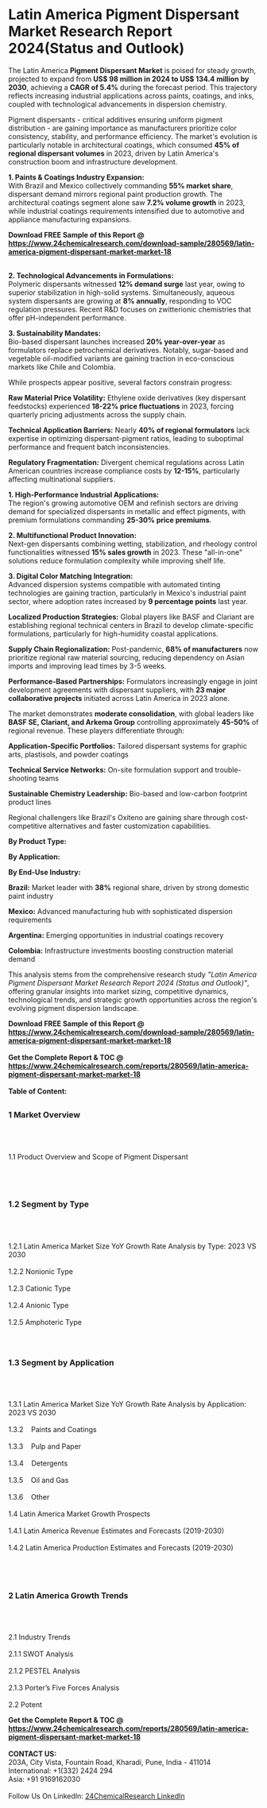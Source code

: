<h1>Latin America Pigment Dispersant Market Research Report 2024(Status and Outlook)</h1><p>The Latin America <strong>Pigment Dispersant Market</strong> is poised for steady growth, projected to expand from <strong>US$ 98 million in 2024 to US$ 134.4 million by 2030</strong>, achieving a <strong>CAGR of 5.4%</strong> during the forecast period. This trajectory reflects increasing industrial applications across paints, coatings, and inks, coupled with technological advancements in dispersion chemistry.</p><p>Pigment dispersants - critical additives ensuring uniform pigment distribution - are gaining importance as manufacturers prioritize color consistency, stability, and performance efficiency. The market's evolution is particularly notable in architectural coatings, which consumed <strong>45% of regional dispersant volumes</strong> in 2023, driven by Latin America's construction boom and infrastructure development.</p><p><strong>1. Paints &amp; Coatings Industry Expansion:</strong><br>
With Brazil and Mexico collectively commanding <strong>55% market share</strong>, dispersant demand mirrors regional paint production growth. The architectural coatings segment alone saw <strong>7.2% volume growth</strong> in 2023, while industrial coatings requirements intensified due to automotive and appliance manufacturing expansions.</p><div><b>Download FREE Sample of this Report @ 
            <a href="https://www.24chemicalresearch.com/download-sample/280569/latin-america-pigment-dispersant-market-market-18">
            https://www.24chemicalresearch.com/download-sample/280569/latin-america-pigment-dispersant-market-market-18</a></b></div><br><p><strong>2. Technological Advancements in Formulations:</strong><br>
Polymeric dispersants witnessed <strong>12% demand surge</strong> last year, owing to superior stabilization in high-solid systems. Simultaneously, aqueous system dispersants are growing at <strong>8% annually</strong>, responding to VOC regulation pressures. Recent R&amp;D focuses on zwitterionic chemistries that offer pH-independent performance.</p><p><strong>3. Sustainability Mandates:</strong><br>
Bio-based dispersant launches increased <strong>20% year-over-year</strong> as formulators replace petrochemical derivatives. Notably, sugar-based and vegetable oil-modified variants are gaining traction in eco-conscious markets like Chile and Colombia.</p><p>While prospects appear positive, several factors constrain progress:</p><p><strong>Raw Material Price Volatility:</strong> Ethylene oxide derivatives (key dispersant feedstocks) experienced <strong>18-22% price fluctuations</strong> in 2023, forcing quarterly pricing adjustments across the supply chain.</p><p><strong>Technical Application Barriers:</strong> Nearly <strong>40% of regional formulators</strong> lack expertise in optimizing dispersant-pigment ratios, leading to suboptimal performance and frequent batch inconsistencies.</p><p><strong>Regulatory Fragmentation:</strong> Divergent chemical regulations across Latin American countries increase compliance costs by <strong>12-15%</strong>, particularly affecting multinational suppliers.</p><p><strong>1. High-Performance Industrial Applications:</strong><br>
The region's growing automotive OEM and refinish sectors are driving demand for specialized dispersants in metallic and effect pigments, with premium formulations commanding <strong>25-30% price premiums</strong>.</p><p><strong>2. Multifunctional Product Innovation:</strong><br>
Next-gen dispersants combining wetting, stabilization, and rheology control functionalities witnessed <strong>15% sales growth</strong> in 2023. These "all-in-one" solutions reduce formulation complexity while improving shelf life.</p><p><strong>3. Digital Color Matching Integration:</strong><br>
Advanced dispersion systems compatible with automated tinting technologies are gaining traction, particularly in Mexico's industrial paint sector, where adoption rates increased by <strong>9 percentage points</strong> last year.</p><p><strong>Localized Production Strategies:</strong> Global players like BASF and Clariant are establishing regional technical centers in Brazil to develop climate-specific formulations, particularly for high-humidity coastal applications.</p><p><strong>Supply Chain Regionalization:</strong> Post-pandemic, <strong>68% of manufacturers</strong> now prioritize regional raw material sourcing, reducing dependency on Asian imports and improving lead times by 3-5 weeks.</p><p><strong>Performance-Based Partnerships:</strong> Formulators increasingly engage in joint development agreements with dispersant suppliers, with <strong>23 major collaborative projects</strong> initiated across Latin America in 2023 alone.</p><p>The market demonstrates <strong>moderate consolidation</strong>, with global leaders like <strong>BASF SE, Clariant, and Arkema Group</strong> controlling approximately <strong>45-50%</strong> of regional revenue. These players differentiate through:</p><p><strong>Application-Specific Portfolios:</strong> Tailored dispersant systems for graphic arts, plastisols, and powder coatings</p><p><strong>Technical Service Networks:</strong> On-site formulation support and trouble-shooting teams</p><p><strong>Sustainable Chemistry Leadership:</strong> Bio-based and low-carbon footprint product lines</p><p>Regional challengers like Brazil's Oxiteno are gaining share through cost-competitive alternatives and faster customization capabilities.</p><p><strong>By Product Type:</strong></p><p><strong>By Application:</strong></p><p><strong>By End-Use Industry:</strong></p><p><strong>Brazil:</strong> Market leader with <strong>38%</strong> regional share, driven by strong domestic paint industry</p><p><strong>Mexico:</strong> Advanced manufacturing hub with sophisticated dispersion requirements</p><p><strong>Argentina:</strong> Emerging opportunities in industrial coatings recovery</p><p><strong>Colombia:</strong> Infrastructure investments boosting construction material demand</p><p>This analysis stems from the comprehensive research study <em>"Latin America Pigment Dispersant Market Research Report 2024 (Status and Outlook)"</em>, offering granular insights into market sizing, competitive dynamics, technological trends, and strategic growth opportunities across the region's evolving pigment dispersion landscape.</p><div><b>Download FREE Sample of this Report @ 
            <a href="https://www.24chemicalresearch.com/download-sample/280569/latin-america-pigment-dispersant-market-market-18">
            https://www.24chemicalresearch.com/download-sample/280569/latin-america-pigment-dispersant-market-market-18</a></b></div><br><div><b>Get the Complete Report & TOC @ 
            <a href="https://www.24chemicalresearch.com/reports/280569/latin-america-pigment-dispersant-market-market-18">
            https://www.24chemicalresearch.com/reports/280569/latin-america-pigment-dispersant-market-market-18</a></b></div><br>
            <b>Table of Content:</b><p><h2><span style="font-size:16px"><strong>1 Market Overview&nbsp;&nbsp; &nbsp;</strong></span></h2><br />
<br />
<p>1.1 Product Overview and Scope of Pigment Dispersant&nbsp;</p><br />
<br />
<h2><strong><span style="font-size:16px">1.2 Segment by Type&nbsp;&nbsp; &nbsp;</span></strong></h2><br />
<br />
<p>1.2.1 Latin America Market Size YoY Growth Rate Analysis by Type: 2023 VS 2030&nbsp;&nbsp; &nbsp;<br /><br />
1.2.2 Nonionic Type&nbsp;&nbsp; &nbsp;<br /><br />
1.2.3 Cationic Type<br /><br />
1.2.4 Anionic Type<br /><br />
1.2.5 Amphoteric Type<br /><br />
<br />
<h2><span style="font-size:16px"><strong>1.3 Segment by Application&nbsp;&nbsp;</strong></span></h2><br />
<br />
<p>1.3.1 Latin America Market Size YoY Growth Rate Analysis by Application: 2023 VS 2030&nbsp;&nbsp; &nbsp;<br /><br />
1.3.2&nbsp;&nbsp; &nbsp;Paints and Coatings<br /><br />
1.3.3&nbsp;&nbsp; &nbsp;Pulp and Paper<br /><br />
1.3.4&nbsp;&nbsp; &nbsp;Detergents<br /><br />
1.3.5&nbsp;&nbsp; &nbsp;Oil and Gas<br /><br />
1.3.6&nbsp;&nbsp; &nbsp;Other<br /><br />
1.4 Latin America Market Growth Prospects&nbsp;&nbsp; &nbsp;<br /><br />
1.4.1 Latin America Revenue Estimates and Forecasts (2019-2030)&nbsp;&nbsp; &nbsp;<br /><br />
1.4.2 Latin America Production Estimates and Forecasts (2019-2030)&nbsp;&nbsp;</p><br />
<br />
<h2><span style="font-size:16px"><strong>2 Latin America Growth Trends&nbsp;&nbsp; &nbsp;</strong></span></h2><br />
<br />
<p>2.1 Industry Trends&nbsp;&nbsp; &nbsp;<br /><br />
2.1.1 SWOT Analysis&nbsp;&nbsp; &nbsp;<br /><br />
2.1.2 PESTEL Analysis&nbsp;&nbsp; &nbsp;<br /><br />
2.1.3 Porter&rsquo;s Five Forces Analysis&nbsp;&nbsp; &nbsp;<br /><br />
2.2 Potent</p><div><b>Get the Complete Report & TOC @ 
            <a href="https://www.24chemicalresearch.com/reports/280569/latin-america-pigment-dispersant-market-market-18">
            https://www.24chemicalresearch.com/reports/280569/latin-america-pigment-dispersant-market-market-18</a></b></div><br><b>CONTACT US:</b><br>
            203A, City Vista, Fountain Road, Kharadi, Pune, India - 411014<br>
            International: +1(332) 2424 294<br>
            Asia: +91 9169162030 <br><br>
            Follow Us On LinkedIn: <a href="https://www.linkedin.com/company/24chemicalresearch/">24ChemicalResearch LinkedIn</a>